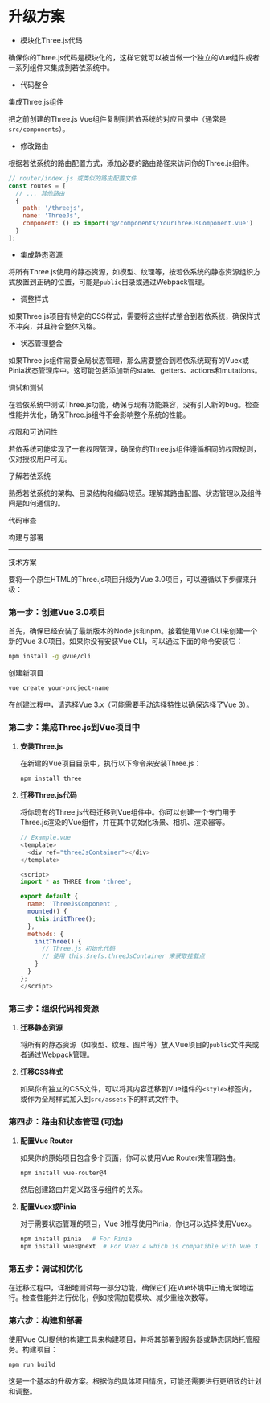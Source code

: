 # 升级方案

- 模块化Three.js代码

确保你的Three.js代码是模块化的，这样它就可以被当做一个独立的Vue组件或者一系列组件来集成到若依系统中。

- 代码整合

集成Three.js组件

把之前创建的Three.js Vue组件复制到若依系统的对应目录中（通常是`src/components`）。

- 修改路由

根据若依系统的路由配置方式，添加必要的路由路径来访问你的Three.js组件。

```javascript
// router/index.js 或类似的路由配置文件
const routes = [
  // ... 其他路由
  {
    path: '/threejs',
    name: 'ThreeJs',
    component: () => import('@/components/YourThreeJsComponent.vue')
  }
];
```

- 集成静态资源

将所有Three.js使用的静态资源，如模型、纹理等，按若依系统的静态资源组织方式放置到正确的位置，可能是`public`目录或通过Webpack管理。

- 调整样式

如果Three.js项目有特定的CSS样式，需要将这些样式整合到若依系统，确保样式不冲突，并且符合整体风格。

- 状态管理整合

如果Three.js组件需要全局状态管理，那么需要整合到若依系统现有的Vuex或Pinia状态管理库中。这可能包括添加新的state、getters、actions和mutations。

调试和测试

在若依系统中测试Three.js功能，确保与现有功能兼容，没有引入新的bug。检查性能并优化，确保Three.js组件不会影响整个系统的性能。

权限和可访问性

若依系统可能实现了一套权限管理，确保你的Three.js组件遵循相同的权限规则，仅对授权用户可见。

了解若依系统

熟悉若依系统的架构、目录结构和编码规范。理解其路由配置、状态管理以及组件间是如何通信的。

代码审查

构建与部署



--------

















技术方案

要将一个原生HTML的Three.js项目升级为Vue 3.0项目，可以遵循以下步骤来升级：

### 第一步：创建Vue 3.0项目

首先，确保已经安装了最新版本的Node.js和npm。接着使用Vue CLI来创建一个新的Vue 3.0项目。如果你没有安装Vue CLI，可以通过下面的命令安装它：

```bash
npm install -g @vue/cli
```

创建新项目：

```bash
vue create your-project-name
```

在创建过程中，请选择Vue 3.x（可能需要手动选择特性以确保选择了Vue 3）。

### 第二步：集成Three.js到Vue项目中

1. **安装Three.js**
   
   在新建的Vue项目目录中，执行以下命令来安装Three.js：

   ```bash
   npm install three
   ```

2. **迁移Three.js代码**

   将你现有的Three.js代码迁移到Vue组件中。你可以创建一个专门用于Three.js渲染的Vue组件，并在其中初始化场景、相机、渲染器等。

   ```javascript
   // Example.vue
   <template>
     <div ref="threeJsContainer"></div>
   </template>
   
   <script>
   import * as THREE from 'three';
   
   export default {
     name: 'ThreeJsComponent',
     mounted() {
       this.initThree();
     },
     methods: {
       initThree() {
         // Three.js 初始化代码
         // 使用 this.$refs.threeJsContainer 来获取挂载点
       }
     }
   };
   </script>
   ```

### 第三步：组织代码和资源

1. **迁移静态资源**
   
   将所有的静态资源（如模型、纹理、图片等）放入Vue项目的`public`文件夹或者通过Webpack管理。

2. **迁移CSS样式**

   如果你有独立的CSS文件，可以将其内容迁移到Vue组件的`<style>`标签内，或作为全局样式加入到`src/assets`下的样式文件中。

### 第四步：路由和状态管理 (可选)

1. **配置Vue Router**

   如果你的原始项目包含多个页面，你可以使用Vue Router来管理路由。

   ```bash
   npm install vue-router@4
   ```

   然后创建路由并定义路径与组件的关系。

2. **配置Vuex或Pinia**

   对于需要状态管理的项目，Vue 3推荐使用Pinia，你也可以选择使用Vuex。

   ```bash
   npm install pinia   # For Pinia
   npm install vuex@next  # For Vuex 4 which is compatible with Vue 3
   ```

### 第五步：调试和优化

在迁移过程中，详细地测试每一部分功能，确保它们在Vue环境中正确无误地运行。检查性能并进行优化，例如按需加载模块、减少重绘次数等。

### 第六步：构建和部署

使用Vue CLI提供的构建工具来构建项目，并将其部署到服务器或静态网站托管服务。构建项目：

```bash
npm run build
```

这是一个基本的升级方案。根据你的具体项目情况，可能还需要进行更细致的计划和调整。